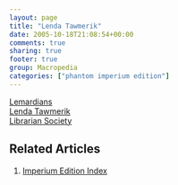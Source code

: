 ```yaml
---
layout: page
title: "Lenda Tawmerik"
date: 2005-10-18T21:08:54+00:00
comments: true
sharing: true
footer: true
group: Macropedia
categories: ["phantom imperium edition"]
---
```


<div class='row'>
	<div class='col-md-4'><a href='/macropedia/lemardians'>Lemardians</a></div>
	<div class='col-md-4'><a href='/macropedia/lenda-tawmerik'>Lenda Tawmerik</a></div>
	<div class='col-md-4'><a href='/macropedia/librarian-society'>Librarian Society</a></div>
</div>


## Related Articles

1. [Imperium Edition Index](/macropedia/imperium-edition-index)
